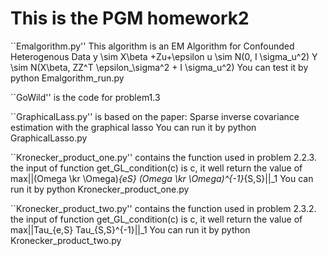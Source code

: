 # This is the PGM homework2
``Emalgorithm.py''
This algorithm is an EM Algorithm for Confounded Heterogenous Data
		y \sim X\beta +Zu+\epsilon
		u \sim N(0, I \sigma_u^2)
		Y \sim N(X\beta, ZZ^T \epsilon_\sigma^2 + I \sigma_u^2)
You can test it by python Emalgorithm_run.py

``GoWild'' is the code for problem1.3

``GraphicalLass.py'' is based on the paper:
		Sparse inverse covariance estimation with the graphical lasso
You can run it by python GraphicalLasso.py




``Kronecker_product_one.py'' contains the function used in problem 2.2.3.
	the input of function get_GL_condition(c) is c, it well return the value of
			max||(Omega \kr \Omega)_{eS} (Omega \kr \Omega)^{-1}_{S,S}||_1
You can run it by python Kronecker_product_one.py



``Kronecker_product_two.py'' contains the function used in problem 2.3.2.
	the input of function get_GL_condition(c) is c, it well return the value of
			max||Tau_{e,S} Tau_{S,S}^{-1}||_1
You can run it by python Kronecker_product_two.py



